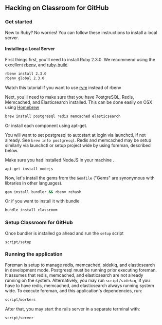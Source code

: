 ## Hacking on Classroom for GitHub


### Get started
New to Ruby? No worries! You can follow these instructions to install a local server.

#### Installing a Local Server

First things first, you'll need to install Ruby 2.3.0. We recommend using the excellent [rbenv](https://github.com/sstephenson/rbenv),
and [ruby-build](https://github.com/sstephenson/ruby-build)

```bash
rbenv install 2.3.0
rbenv global 2.3.0
```
Watch this tutorial if you want to use [rvm](https://rvm.io/rvm/install) instead of rbenv

Next, you'll need to make sure that you have PostgreSQL, Redis, Memcached, and Elasticsearch installed. This can be
done easily on OSX using [Homebrew](http://brew.sh)

```bash
brew install postgresql redis memcached elasticsearch
```
Or install each component using apt-get.

You will want to set postgresql to autostart at login via launchctl, if not already. See `brew info postgresql`. Redis and memcached may be setup similarly via launchctl or setup project wide by using foreman, described below.

Make sure you had installed NodeJS in your machine .
```
apt-get install nodejs
```

Now, let's install the gems from the `Gemfile` ("Gems" are synonymous with libraries in other
languages).

```bash
gem install bundler && rbenv rehash
```
Or if you want to install it with bundle

```bash
bundle install classroom
```


### Setup Classroom for GitHub
Once bundler is installed go ahead and run the `setup` script
```
script/setup
```
### Running the application

Foreman is setup to manage redis, memcached, sidekiq, and elasticsearch in development mode. Postgresql must be running prior executing foreman. It assumes that redis, memcached, and elasticsearch are not already running on the system. Alternatively, you may run `script/sidekiq`, if you have to have redis, memcached, and elasticsearch always running system wide. To execute foreman, and this application's dependencies, run:

```bash
script/workers
```

After that, you may start the rails server in a separate terminal with:

```bash
script/server
```


